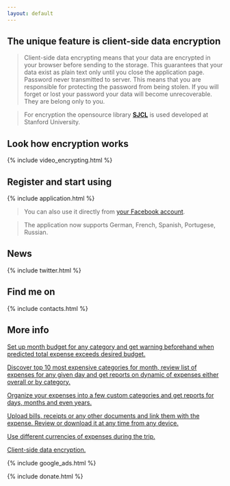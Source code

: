 ```yaml
---
layout: default
---
```


## The unique feature is client-side data encryption

> Client-side data encrypting means that your data are encrypted in your browser before sending to the storage. This guarantees that your data exist as plain text only until you close the application page. Password never transmitted to server. This means that you are responsible for protecting the password from being stolen. If you will forget or lost your password your data will become unrecoverable. They are belong only to you. 

> For encryption the opensource library [**SJCL**](https://crypto.stanford.edu/sjcl/) is used developed at Stanford University.

## Look how encryption works

{% include video_encrypting.html %}

## Register and start using

{% include application.html %}

> You can also use it directly from [your Facebook account](https://apps.facebook.com/xpenses).

> The application now supports German, French, Spanish, Portugese, Russian.

## News

{% include twitter.html %}

## Find me on

{% include contacts.html %}

## More info

[Set up month budget for any category and get warning beforehand when predicted total expense exceeds desired budget.](https://dvmorozov.github.io/expenses/budget-management)

[Discover top 10 most expensive categories for month, review list of expenses for any given day and get reports on dynamic of expenses either overall or by category.](https://dvmorozov.github.io/expenses/expense-reporting)

[Organize your expenses into a few custom categories and get reports for days, months and even years.](https://dvmorozov.github.io/expenses/expense-tracking)

[Upload bills, receipts or any other documents and link them with the expense. Review or download it at any time from any device.](https://dvmorozov.github.io/expenses/how-to-associate-bills-and-receipts-with-expense)

[Use different currencies of expenses during the trip.](https://dvmorozov.github.io/expenses/how-to-track-multicurrency-expenses)

[Client-side data encryption.](https://dvmorozov.github.io/expenses/client-side-data-encryption)

{% include google_ads.html %}

{% include donate.html %}
